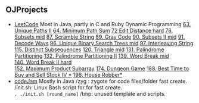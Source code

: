 OJProjects
--------------------------

- [LeetCode](https://leetcode.com/) Most in Java, partly in C and Ruby
  Dynamic Programming
  [63. Unique Paths II](https://leetcode.com/problems/unique-paths-ii/) 
  [64. Minimum Path Sum](https://leetcode.com/problems/minimum-path-sum/)
  [72 Edit Distance hard](https://leetcode.com/problems/edit-distance/)
  [78. Subsets mid](https://leetcode.com/problems/subsets/)
  [87. Scramble String](https://leetcode.com/problems/scramble-string/)
  [89. Gray Code](https://leetcode.com/problems/gray-code/)
  [90. Subsets II mid](https://leetcode.com/problems/subsets-ii/)
  [91. Decode Ways](https://leetcode.com/problems/decode-ways/)
  [96. Unique Binary Search Trees mid](http://oj.leetcode.com/problems/unique-binary-search-trees/  )
  [97. Interleaving String](https://leetcode.com/problems/interleaving-string/)
  [115. Distinct Subsequences](https://leetcode.com/problems/distinct-subsequences/)
  [120. Triangle mid](https://leetcode.com/problems/triangle/)
  [131. Palindrome Partitioning](https://leetcode.com/problems/palindrome-partitioning/)
  [132. Palindrome Partitioning II](https://leetcode.com/problems/palindrome-partitioning-ii/)
  [139. Word Break mid](http://oj.leetcode.com/problems/word-break/)    
  [140. Word Break II hard](http://oj.leetcode.com/problems/word-break-ii/)    
  [152. Maximum Product Subarray](https://leetcode.com/problems/maximum-product-subarray/)
  [174. Dungeon Game](https://leetcode.com/problems/dungeon-game/)
  [188. Best Time to Buy and Sell Stock IV \*](https://leetcode.com/problems/best-time-to-buy-and-sell-stock-iv/)
  [198. House Robber\*](https://leetcode.com/problems/house-robber/)
- [codeJam](https://code.google.com/codejam/apactest) Mostly in Java
/zyg  : zygote for code files/folder fast create.   
/init.sh:   Linux Bash script for for fast create.  
`. ./init.sh [round_name]`
/tmp: unused template and scripts.  

